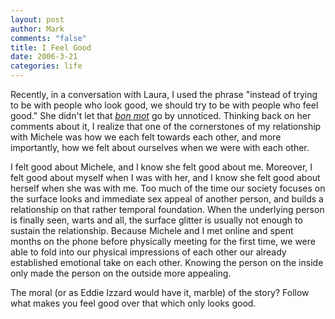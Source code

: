 ```yaml
--- 
layout: post
author: Mark
comments: "false"
title: I Feel Good
date: 2006-3-21
categories: life
---
```

Recently, in a conversation with Laura, I used the phrase "instead of trying to be with people who look good, we should try to be with people who feel good." She didn't let that <em><a href="http://dictionary.reference.com/search?q=bon%20mot" title="bon mot defined">bon mot</a></em> go by unnoticed. Thinking back on her comments about it, I realize that one of the cornerstones of my relationship with Michele was how we each felt towards each other, and more importantly, how we felt about ourselves when we were with each other.

I felt good about Michele, and I know she felt good about me. Moreover, I felt good about myself when I was with her, and I know she felt good about herself when she was with me. Too much of the time our society focuses on the surface looks and immediate sex appeal of another person, and builds a relationship on that rather temporal foundation. When the underlying person is finally seen, warts and all, the surface glitter is usually not enough to sustain the relationship. Because Michele and I met online and spent months on the phone before physically meeting for the first time, we were able to fold into our physical impressions of each other our already established emotional take on each other. Knowing the person on the inside only made the person on the outside more appealing.

The moral (or as Eddie Izzard would have it, marble) of the story? Follow what makes you feel good over that which only looks good.
